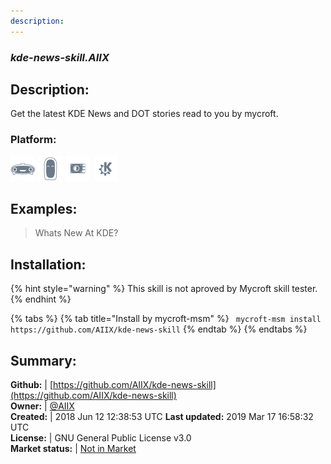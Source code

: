 ```yaml
---
description: 
---
```


### _kde-news-skill.AIIX_  
## Description:  
Get the latest KDE News and DOT stories read to you by mycroft.  
### Platform:  
 ![Mark I](../.gitbook/assets/mark-1-icon.png)  ![Mark II](../.gitbook/assets/mark-2-icon.png)  ![Picroft](../.gitbook/assets/picroft-icon.png)  ![plasmoid](../.gitbook/assets/kde.png)   
  
## Examples:  
> Whats New At KDE?  
  
## Installation:  
{% hint style="warning" %}
This skill is not aproved by Mycroft skill tester.
{% endhint %}
    
{% tabs %}
{% tab title="Install by mycroft-msm" %}
``` mycroft-msm install https://github.com/AIIX/kde-news-skill```
{% endtab %}
  {% endtabs %}
    
## Summary:  
**Github:** | [https://github.com/AIIX/kde-news-skill](https://github.com/AIIX/kde-news-skill)  
**Owner:** | [@AIIX](https://github.com/AIIX)  
**Created:** | 2018 Jun 12 12:38:53 UTC  **Last updated:** 2019 Mar 17 16:58:32 UTC  
**License:** | GNU General Public License v3.0  
**Market status:** | [Not in Market](https://market.mycroft.ai/skill/)  
